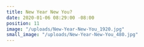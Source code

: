 ```yaml
---
title: New Year New You?
date: 2020-01-06 08:29:00 -08:00
position: 11
image: "/uploads/New-Year-New-You_1920.jpg"
small_image: "/uploads/New-Year-New-You_480.jpg"
---
```


